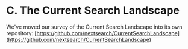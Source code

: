 # C. The Current Search Landscape

We've moved our survey of the Current Search Landscape into its own repository: [https://github.com/nextsearch/CurrentSearchLandscape](https://github.com/nextsearch/CurrentSearchLandscape)

